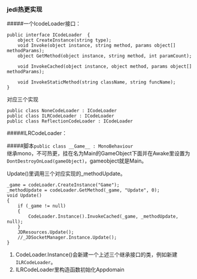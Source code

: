 ### jedi热更实现  
#####一个IcodeLoader接口：  

	public interface ICodeLoader  {
	    object CreateInstance(string type);
	    void Invoke(object instance, string method, params object[] methodParams);
	    object GetMethod(object instance, string method, int paramCount);
	
	    void InvokeCached(object instance, object method, params object[] methodParams);
	
	    void InvokeStaticMethod(string className, string funcName);
	}
对应三个实现  

	public class NoneCodeLoader : ICodeLoader
	public class ILRCodeLoader : ICodeLoader
	public class ReflectionCodeLoader : ICodeLoader

#####ILRCodeLoader： 


#####脚本`public class __Game__ : MonoBehaviour`  
继承mono，不可热更，挂在名为Main的GameObject下面并在Awake里设置为`DontDestroyOnLoad(gameObject)`，gameobject就是Main。  

Update()里调用三个对应实现的_methodUpdate。

	_game = codeLoader.CreateInstance("Game");
	_methodUpdate = codeLoader.GetMethod(_game, "Update", 0);
    void Update()
    {
        if (_game != null)
        {
            CodeLoader.Instance().InvokeCached(_game, _methodUpdate, null);
        }
        JDResources.Update();
        //_JDSocketManager.Instance.Update();
    }

1. CodeLoader.Instance()会新建一个上述三个继承接口的类，例如新建`ILRCodeLoader`。
2. ILRCodeLoader里构造函数初始化Appdomain

